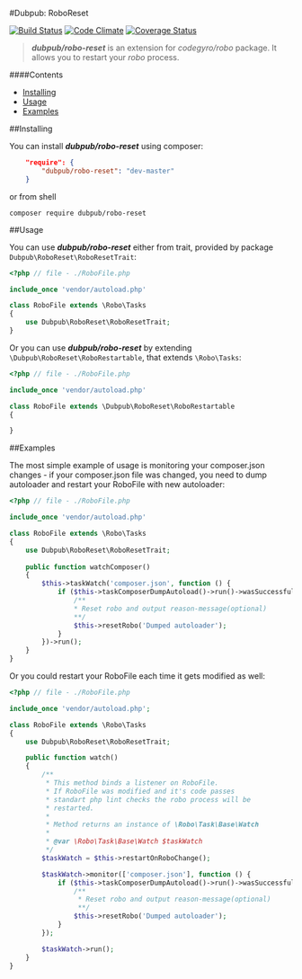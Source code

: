 #Dubpub: RoboReset

[![Build Status](https://travis-ci.org/dubpub/robo-reset.svg?branch=master)](https://travis-ci.org/dubpub/robo-reset)
[![Code Climate](https://codeclimate.com/github/dubpub/robo-reset/badges/gpa.svg)](https://codeclimate.com/github/dubpub/robo-reset)
[![Coverage Status](https://coveralls.io/repos/dubpub/robo-reset/badge.svg?branch=master)](https://coveralls.io/r/dubpub/robo-reset?branch=master)

>**_dubpub/robo-reset_** is an extension for _codegyro/robo_ package. It allows you to restart your *robo* process. 

####Contents

+ <a href="#installing">Installing</a>
+ <a href="#usage">Usage</a>
+ <a href="#examples">Examples</a>

##<a name="installing">Installing</a>

You can install ___dubpub/robo-reset___ using composer:

```json
    "require": {
        "dubpub/robo-reset": "dev-master"
    }
```

or from shell

```
composer require dubpub/robo-reset
```

##<a name="usage">Usage</a>

You can use **_dubpub/robo-reset_** either from trait, provided by package `Dubpub\RoboReset\RoboResetTrait`:

```php
<?php // file - ./RoboFile.php

include_once 'vendor/autoload.php'

class RoboFile extends \Robo\Tasks
{
    use Dubpub\RoboReset\RoboResetTrait;
}

```

Or you can use **_dubpub/robo-reset_** by extending `\Dubpub\RoboReset\RoboRestartable`, that extends `\Robo\Tasks`:

```php
<?php // file - ./RoboFile.php

include_once 'vendor/autoload.php'

class RoboFile extends \Dubpub\RoboReset\RoboRestartable
{

}

```

##<a name="examples">Examples</a>

The most simple example of usage is monitoring your composer.json changes - if your composer.json file was changed, 
you need to dump autoloader and restart your RoboFile with new autoloader:

```php
<?php // file - ./RoboFile.php

include_once 'vendor/autoload.php'

class RoboFile extends \Robo\Tasks
{
    use Dubpub\RoboReset\RoboResetTrait;
    
    public function watchComposer() 
    {
        $this->taskWatch('composer.json', function () {
            if ($this->taskComposerDumpAutoload()->run()->wasSuccessful()) {
                /**
                * Reset robo and output reason-message(optional)
                **/
                $this->resetRobo('Dumped autoloader');
            }
        })->run();
    }
}

```

Or you could restart your RoboFile each time it gets modified as well:

```php
<?php // file - ./RoboFile.php

include_once 'vendor/autoload.php';

class RoboFile extends \Robo\Tasks
{
    use Dubpub\RoboReset\RoboResetTrait;

    public function watch()
    {
        /**
         * This method binds a listener on RoboFile.
         * If RoboFile was modified and it's code passes
         * standart php lint checks the robo process will be
         * restarted.
         *
         * Method returns an instance of \Robo\Task\Base\Watch
         *
         * @var \Robo\Task\Base\Watch $taskWatch
         */
        $taskWatch = $this->restartOnRoboChange();

        $taskWatch->monitor(['composer.json'], function () {
            if ($this->taskComposerDumpAutoload()->run()->wasSuccessful()) {
                /**
                 * Reset robo and output reason-message(optional)
                 **/
                $this->resetRobo('Dumped autoloader');
            }
        });

        $taskWatch->run();
    }
}

```